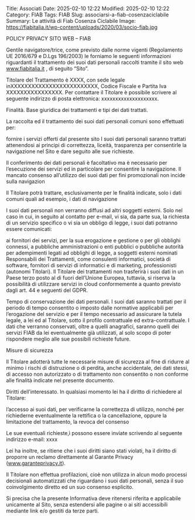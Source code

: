 Title: Associati
Date: 2025-02-10 12:22
Modified: 2025-02-10 12:22
Category: FIAB
Tags: FIAB
Slug: associarsi-a-fiab-cosenzaciclabile
Summary: Le attività di Fiab Cosenza Ciclabile
Image: https://fiabitalia.it/wp-content/uploads/2020/03/socio-fiab.jpg

POLICY PRIVACY SITO WEB – FIAB 

Gentile navigatore/trice, come previsto dalle norme vigenti (Regolamento UE 2016/679 e D.Lgs 196/2003) le forniamo le seguenti informazioni riguardanti il trattamento dei suoi dati personali raccolti tramite il sito web www.fiabitalia.it , di seguito “Sito”.

Titolare del Trattamento è XXXX, con sede legale inXXXXXXXXXXXXXXXXXXXXXXXXX, Codice Fiscale e Partita Iva XXXXXXXXXXXXXXXX. Per contattare il Titolare è possibile scrivere al seguente indirizzo di posta elettronica:  xxxxxxxxxxxxxxxxxxxx. 

Finalità. Base giuridica dei trattamenti e tipi dei dati trattati.

La raccolta ed il trattamento dei suoi dati personali comuni sono effettuati per:

fornire i servizi offerti dal presente sito 
I suoi dati personali saranno trattati attenendosi ai principi di correttezza, liceità, trasparenza per consentirle la navigazione nel Sito e dare seguito alle sue richieste.

Il conferimento dei dati personali è facoltativo ma è necessario per l’esecuzione dei servizi ed in particolare per consentire la navigazione. Il mancato consenso all’utilizzo dei suoi dati per fini promozionali non incide sulla navigazion

Il Titolare potrà trattare, esclusivamente per le finalità indicate, solo i dati comuni quali ad esempio, i dati di navigazione

I suoi dati personali non verranno diffusi ad altri soggetti esterni. Solo nel caso in cui, in seguito al contatto per e-mail, vi sia, da parte sua, la richiesta di un servizio specifico o vi sia un obbligo di legge, i suoi dati potranno essere comunicati:

ai fornitori dei servizi, per la sua erogazione e gestione o per gli obblighi connessi,
a pubbliche amministrazioni o enti pubblici o pubbliche autorità per adempimenti legati ad obblighi di legge,
a soggetti esterni nominati Responsabili dei Trattamenti, come consulenti informatici, società di software, fornitori di servizi di informatici e di marketing,
professionisti (autonomi Titolari).
Il Titolare dei trattamenti non trasferirà i suoi dati in un Paese terzo posto al di fuori dell’Unione Europea, tuttavia, si riserva la possibilità di utilizzare servizi in cloud conformemente a quanto previsto dagli art. 44 e seguenti del GDPR.

 Tempo di conservazione dei dati personali. I suoi dati saranno trattati per il periodo di tempo consentito o imposto dalle normative applicabili per l’erogazione del servizio e per il tempo necessario ad assicurare la tutela legale, a lei ed al Titolare, sotto il profilo contrattuale ed extra-contrattuale. I dati che verranno conservati, oltre a quelli anagrafici, saranno quelli dei servizi FIAB da lei eventualmente già utilizzati, al solo scopo di poter rispondere meglio alle sue possibili richieste future.

Misure di sicurezza

Il Titolare adotterà tutte le necessarie misure di sicurezza al fine di ridurre al minimo i rischi di distruzione o di perdita, anche accidentale, dei dati stessi, di accesso non autorizzato o di trattamento non consentito o non conforme alle finalità indicate nel presente documento.

Diritti dell’interessato. In qualsiasi momento lei ha il diritto di richiedere al Titolare:

l’accesso ai suoi dati, per verificarne la correttezza di utilizzo, nonché per richiederne eventualmente la rettifica o la cancellazione, oppure la limitazione del trattamento,
la revoca del consenso

Le sue eventuali richieste,ì possono essere inviate scrivendo al seguente indirizzo e-mail: xxxx

Lei ha inoltre, se ritiene che i suoi diritti siano stati violati, ha il diritto di proporre un reclamo direttamente al Garante Privacy (www.garanteprivacy.it).  

Il Titolare non effettua profilazioni, cioè non utilizza in alcun modo processi decisionali automatizzati che riguardano i suoi dati personali, senza il suo coinvolgimento diretto ed un suo consenso esplicito.

Si precisa che la presente Informativa deve ritenersi riferita e applicabile unicamente al Sito, senza estendersi alle pagine o ai siti accessibili mediante link e/o gestiti da terze parti.

